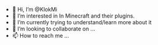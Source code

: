 - 👋 Hi, I’m @KlokMi
- 👀 I’m interested in In Minecraft and their plugins.
- 🌱 I’m currently trying to understand/learn more about it
- 💞️ I’m looking to collaborate on ...
- 📫 How to reach me ...

<!---
KlokMi/KlokMi is a ✨ special ✨ repository because its `README.md` (this file) appears on your GitHub profile.
You can click the Preview link to take a look at your changes.
--->
